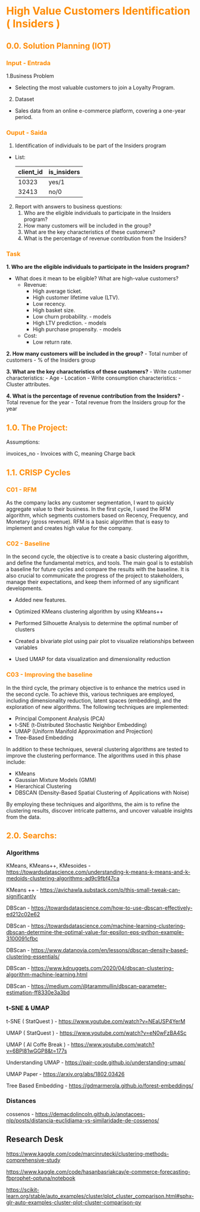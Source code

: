 # <font color ='darkorange'> **High Value Customers Identification ( Insiders )**</font>

## <font color ='darkorange'> 0.0. Solution Planning (IOT) </font>

### <font color ='darkorange'>Input - Entrada </font>

1.Business Problem
- Selecting the most valuable customers to join a Loyalty Program.

2. Dataset
 - Sales data from an online e-commerce platform, covering a one-year period.

### <font color ='darkorange'>Ouput - Saida</font>

1. Identification of individuals to be part of the Insiders program

 - List:
 
    |client_id | is_insiders |
    | -------- | ----------- |
    |10323     | yes/1       |
    |32413     | no/0        |

2. Report with answers to business questions:
    1. Who are the eligible individuals to participate in the Insiders program?
    2. How many customers will be included in the group?
    3. What are the key characteristics of these customers?
    4. What is the percentage of revenue contribution from the Insiders?


### <font color ='darkorange'>Task</font>

**1. Who are the eligible individuals to participate in the Insiders program?**
- What does it mean to be eligible? What are high-value customers?
    - Revenue:
        - High average ticket.
        - High customer lifetime value (LTV).
        - Low recency.
        - High basket size.
        - Low churn probability. - models
        - High LTV prediction. - models
        - High purchase propensity. - models
    - Cost:
        - Low return rate.
            
**2. How many customers will be included in the group?**
    - Total number of customers
    - % of the Insiders group

**3. What are the key characteristics of these customers?**
    - Write customer characteristics:
        - Age
        - Location
    - Write consumption characteristics:
        - Cluster attributes.

**4. What is the percentage of revenue contribution from the Insiders?**
    - Total revenue for the year
    - Total revenue from the Insiders group for the year

## <font color ='darkorange'> 1.0. The Project:</font>
Assumptions:

invoices_no - Invoices with C, meaning Charge back

## <font color ='darkorange'>1.1. CRISP Cycles</font>

### <font color ='darkorange'> C01 - RFM</font>
As the company lacks any customer segmentation, I want to quickly aggregate value to their business. In the first cycle, I used the RFM algorithm, which segments customers based on Recency, Frequency, and Monetary (gross revenue). RFM is a basic algorithm that is easy to implement and creates high value for the company.

### <font color ='darkorange'> C02 - Baseline</font>

In the second cycle, the objective is to create a basic clustering algorithm, and define the fundamental metrics, and tools. The main goal is to establish a baseline for future cycles and compare the results with the baseline. It is also crucial to communicate the progress of the project to stakeholders, manage their expectations, and keep them informed of any significant developments.

- Added new features.

- Optimized KMeans clustering algorithm by using KMeans++
- Performed Silhouette Analysis to determine the optimal number of clusters
- Created a bivariate plot using pair plot to visualize relationships between variables
- Used UMAP for data visualization and dimensionality reduction

### <font color ='darkorange'> C03 - Improving the baseline</font>
In the third cycle, the primary objective is to enhance the metrics used in the second cycle. To achieve this, various techniques are employed, including dimensionality reduction, latent spaces (embedding), and the exploration of new algorithms. The following techniques are implemented:
- Principal Component Analysis (PCA)
- t-SNE (t-Distributed Stochastic Neighbor Embedding)
- UMAP (Uniform Manifold Approximation and Projection)
- Tree-Based Embedding

In addition to these techniques, several clustering algorithms are tested to improve the clustering performance. The algorithms used in this phase include:
- KMeans
- Gaussian Mixture Models (GMM)
- Hierarchical Clustering
- DBSCAN (Density-Based Spatial Clustering of Applications with Noise)

By employing these techniques and algorithms, the aim is to refine the clustering results, discover intricate patterns, and uncover valuable insights from the data.

## <font color ='darkorange'> 2.0. Searchs:</font>
### Algorithms
KMeans, KMeans++, KMesoides - https://towardsdatascience.com/understanding-k-means-k-means-and-k-medoids-clustering-algorithms-ad9c9fbf47ca

KMeans ++ - https://avichawla.substack.com/p/this-small-tweak-can-significantly

DBScan - https://towardsdatascience.com/how-to-use-dbscan-effectively-ed212c02e62

DBScan - https://towardsdatascience.com/machine-learning-clustering-dbscan-determine-the-optimal-value-for-epsilon-eps-python-example-3100091cfbc

DBScan - https://www.datanovia.com/en/lessons/dbscan-density-based-clustering-essentials/

DBScan - https://www.kdnuggets.com/2020/04/dbscan-clustering-algorithm-machine-learning.html

DBScan - https://medium.com/@tarammullin/dbscan-parameter-estimation-ff8330e3a3bd

### t-SNE & UMAP
t-SNE ( StatQuest ) - https://www.youtube.com/watch?v=NEaUSP4YerM

UMAP ( StatQuest ) - https://www.youtube.com/watch?v=eN0wFzBA4Sc

UMAP ( AI Coffe Break ) - https://www.youtube.com/watch?v=6BPl81wGGP8&t=177s

Understanding UMAP - https://pair-code.github.io/understanding-umap/

UMAP Paper - https://arxiv.org/abs/1802.03426

Tree Based Embedding - https://gdmarmerola.github.io/forest-embeddings/

### Distances

cossenos - https://demacdolincoln.github.io/anotacoes-nlp/posts/distancia-euclidiama-vs-similaridade-de-cossenos/

## Research Desk
https://www.kaggle.com/code/marcinrutecki/clustering-methods-comprehensive-study

https://www.kaggle.com/code/hasanbasriakcay/e-commerce-forecasting-fbprophet-optuna/notebook

https://scikit-learn.org/stable/auto_examples/cluster/plot_cluster_comparison.html#sphx-glr-auto-examples-cluster-plot-cluster-comparison-py